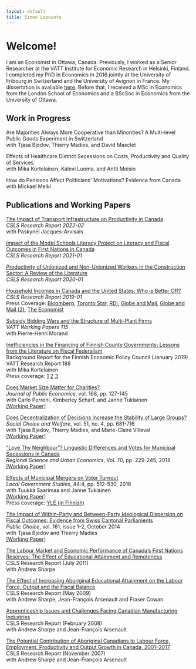 ```yaml
---
layout: default
title: Simon Lapointe
---
```

# Welcome!

I am an Economist in Ottawa, Canada. Previously, I worked as a Senior Researcher at the VATT Institute for Economic Research in Helsinki, Finland. I completed my PhD in Economics in 2016 jointly at the University of Fribourg in Switzerland and the University of Avignon in France. My dissertation is available [here](https://tel.archives-ouvertes.fr/tel-01503032). Before that, I received a MSc in Economics from the London School of Economics and a BScSoc in Economics from the University of Ottawa.

## Work in Progress

Are Majorities Always More Cooperative than Minorities? A Multi-level Public Goods Experiment in Switzerland  
with Tjasa Bjedov, Thierry Madies, and David Masclet

Effects of Healthcare District Secessions on Costs, Productivity and Quality of Services  
with Mika Kortelainen, Kalevi Luoma, and Antti Moisio

How do Pensions Affect Politicians' Motivations? Evidence from Canada  
with Mickael Melki

## Publications and Working Papers

[The Impact of Transport Infrastructure on Productivity in Canada](http://www.csls.ca/reports/csls2022-02.pdf)  
*CSLS Research Report 2022-02*  
with Paskynel Jacques-Arvisais

[Impact of the Model Schools Literacy Project on Literacy and Fiscal Outcomes in First Nations in Canada](http://www.csls.ca/reports/csls2021-01.pdf)  
*CSLS Research Report 2021-01*  

[Productivity of Unionized and Non-Unionized Workers in the Construction Sector: A Review of the Literature](http://www.csls.ca/reports/csls2020-01.pdf)  
*CSLS Research Report 2020-01*  

[Household Incomes in Canada and the United States: Who is Better Off?](http://www.csls.ca/reports/csls2019-01.pdf)  
*CSLS Research Report 2019-01*  
Press Coverage: [Bloomberg](https://www.bloomberg.com/opinion/articles/2019-08-29/america-s-middle-class-is-losing-ground-to-canada-s), [Toronto Star](https://www.thestar.com/business/2019/08/29/most-canadians-are-now-better-off-than-most-americans.html), [RDI](https://ici.radio-canada.ca/nouvelle/1309684/richesse-canadiens-americains-etude-gerald-fillion), [Globe and Mail](https://www.theglobeandmail.com/business/commentary/article-most-canadian-households-better-off-financially-than-american/), [Globe and Mail (2)](https://www.theglobeandmail.com/business/commentary/article-is-canadas-labour-intensive-economic-strategy-working/), [The Economist](https://www.economist.com/special-report/2019/07/25/redistribution-and-innovation-drive-canadas-changing-economy)

[Subsidy Bidding Wars and the Structure of Multi-Plant Firms](http://www.doria.fi/bitstream/handle/10024/166937/wp115.pdf)  
*VATT Working Papers 115*  
with Pierre-Henri Morand

[Inefficiencies in the Financing of Finnish County Governments: Lessons from the Literature on Fiscal Federalism](https://vatt.fi/julkaisu?pubid=URN%3AISBN%3A978-952-274-231-5)  
Background Report for the Finnish Economic Policy Council (January 2019)  
VATT Research Report 188  
with Mika Kortelainen  
Press coverage: [1](https://www.uusisuomi.fi/kotimaa/270039-tutkimus-loysi-pehmean-budjettikurin-ongelman-sote-uudistus-heikentaa-kannustinta) [2](https://www.verkkouutiset.fi/vatt-maakuntauudistuksen-hyodyt-heikentyvat-ilman-verotusoikeutta/) [3](https://kuntalehti.fi/uutiset/talous/vattn-tutkijat-verotusoikeuden-puuttuminen-heikentaa-maakuntauudistuksen-hyotyja/)

[Does Market Size Matter for Charities?](https://doi.org/10.1016/j.jpubeco.2018.10.003)  
*Journal of Public Economics*, vol. 168, pp. 127-145  
with Carlo Perroni, Kimberley Scharf, and Janne Tukiainen  
[\[Working Paper\]](https://warwick.ac.uk/fac/soc/economics/research/centres/cage/manage/publications/226-2015_scharf.pdf)

[Does Decentralization of Decisions Increase the Stability of Large Groups?](https://link.springer.com/article/10.1007%2Fs00355-018-1133-5)  
*Social Choice and Welfare*,  vol. 51, no. 4, pp. 681-716  
with Tjasa Bjedov, Thierry Madies, and Marie-Claire Villeval  
[\[Working Paper\]](https://www.iza.org/publications/dp/11364/does-decentralization-of-decisions-increase-the-stability-of-large-groups)

[“Love Thy Neighbour”? Linguistic Differences and Votes for Municipal Secessions in Canada](https://doi.org/10.1016/j.regsciurbeco.2018.04.008)  
*Regional Science and Urban Economics*, Vol. 70, pp. 229-245, 2018  
[\[Working Paper\]](http://vatt.fi/documents/2956369/6462785/wp107.pdf/c94cbacd-1867-4c96-925a-b8de4f708705/wp107.pdf.pdf)

[Effects of Municipal Mergers on Voter Turnout](https://www.tandfonline.com/doi/full/10.1080/03003930.2018.1465936)  
*Local Government Studies*, 44:4, pp. 512-530, 2018  
with Tuukka Saarimaa and Janne Tukiainen  
[\[Working Paper\]](http://vatt.fi/documents/2956369/6462785/wp106.pdf/8235afba-43b9-4053-834d-6fa626a1839e/wp106.pdf.pdf)  
Press coverage: [YLE (in Finnish)](https://yle.fi/uutiset/3-10135736)

[The Impact of Within-Party and Between-Party Ideological Dispersion on Fiscal Outcomes: Evidence from Swiss Cantonal Parliaments](http://link.springer.com/article/10.1007/s11127-013-0149-8)  
*Public Choice*, vol. 161, issue 1-2, October 2014  
with Tjasa Bjedov and Thierry Madies  
[\[Working Paper\]](http://econpapers.repec.org/paper/gatwpaper/1435.htm)

[The Labour Market and Economic Performance of Canada’s First Nations Reserves: The Effect of Educational Attainment and Remoteness](http://csls.ca/reports/csls2011-05.pdf)  
CSLS Research Report (July 2011)  
with Andrew Sharpe  

[The Effect of Increasing Aboriginal Educational Attainment on the Labour Force, Output and the Fiscal Balance](http://www.csls.ca/reports/csls2009-3.pdf)  
CSLS Research Report (May 2009)  
with Andrew Sharpe, Jean-François Arsenault and Fraser Cowan

[Apprenticeship Issues and Challenges Facing Canadian Manufacturing Industries](http://www.csls.ca/reports/csls2008-2.pdf)  
CSLS Research Report (February 2008)  
with Andrew Sharpe and Jean-François Arsenault  

[The Potential Contribution of Aboriginal Canadians to Labour Force, Employment, Productivity and Output Growth in Canada, 2001–2017](http://www.csls.ca/reports/csls2007-04.PDF)  
CSLS Research Report (November 2007)  
with Andrew Sharpe and Jean-François Arsenault
